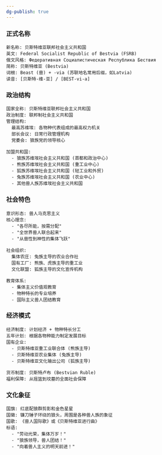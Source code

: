 ```yaml
---
dg-publish: true
---
```


### 正式名称

	新名称: 贝斯特维亚联邦社会主义共和国
	英文: Federal Socialist Republic of Bestvia (FSRB)
	俄文风格: Федеративная Социалистическая Республика Бествия
	简称: 贝斯特维亚 (Bestvia)
	词根: Beast (兽) + -via (苏联地名常用后缀，如Latvia)
	读音: [贝斯特-维-亚] / [BEST-vi-a]

### 政治结构

	国家全称: 贝斯特维亚联邦社会主义共和国
	政治制度: 联邦制社会主义共和国
	管理结构:
	  最高苏维埃: 各物种代表组成的最高权力机关
	  部长会议: 日常行政管理机构
	  党委会: 狼族党的领导核心
	  
	加盟共和国:
	  - 狼族苏维埃社会主义共和国 (首都和政治中心)
	  - 熊族苏维埃社会主义共和国 (重工业中心)
	  - 狐族苏维埃社会主义共和国 (轻工业和外贸)
	  - 兔族苏维埃社会主义共和国 (农业中心)
	  - 其他兽人族苏维埃社会主义共和国

### 社会特色 

	意识形态: 兽人马克思主义
	核心理念: 
	  - "各尽所能，按需分配"
	  - "全世界兽人联合起来"
	  - "从兽性到神性的集体飞跃"
	
	社会组织:
	  集体农庄: 兔族主导的农业合作社
	  国有工厂: 熊族、虎族主导的重工业
	  文化联盟: 狐族主导的文化宣传机构
	  
	教育体系:
	  - 集体主义价值观教育
	  - 物种特长的专业培养
	  - 国际主义兽人团结教育

### 经济模式

	经济制度: 计划经济 + 物种特长分工
	五年计划: 根据各物种能力制定发展目标
	国有企业: 
	  - 贝斯特维亚重工业联合体 (熊族主导)
	  - 贝斯特维亚农业集体 (兔族主导)
	  - 贝斯特维亚文化输出公司 (狐族主导)
	
	货币制度: 贝斯特卢布 (Bestvian Ruble)
	福利保障: 从摇篮到坟墓的全面社会保障

### 文化象征

	国旗: 红底配狼群剪影和金色星星
	国徽: 镰刀锤子环绕的狼头，周围是各种兽人族的象征
	国歌: 《兽人国际歌》或《贝斯特维亚进行曲》
	标语: 
	  - "劳动光荣，集体万岁！"
	  - "狼族领导，兽人团结！"
	  - "向着兽人主义的明天前进！"